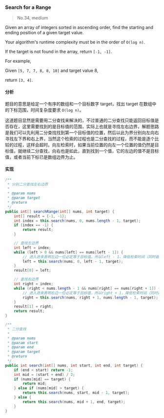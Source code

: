 ### Search for a Range

> No.34, medium

Given an array of integers sorted in ascending order, find the starting and ending position of a given target value.

Your algorithm's runtime complexity must be in the order of `O(log n)`.

If the target is not found in the array, return `[-1, -1]`.

For example,

Given `[5, 7, 7, 8, 8, 10]` and target value 8,

return `[3, 4]`.

#### 分析

题目的意思是给定一个有序的数组和一个目标数字 target，找出 target 在数组中的下标范围，时间复杂度要求 `O(log n)`。

这道题目显然是需要用二分查找来解决的，不过普通的二分查找只能返回目标值是否存在，这里需要找到的是目标值的范围，实际上也就是寻找左右边界，解题思路是我们可以先利用二分查找找到第一个目标值的位置，然后以此为界分别向左向右寻找左下界和右上界，当然这个检索的过程也是二分查找的过程，而不能是逐个比较的过程，这样会超时。向左检索时，如果当前位置的向左一个位置的值仍然是目标值，就继续二分查找，向右也是如此，直到找到一个值，它的左边的值不是目标值，或者当前下标已是数组边界为止。

#### 实现

```java
/**
 * 分别二分查找左右边界
 *
 * @param nums
 * @param target
 * @return
 */
public int[] searchRange(int[] nums, int target) {
    int[] result = {-1, -1};
    int index = this.search(nums, 0, nums.length - 1, target);
    if (index == -1) {
        return result;
    }

    // 查找左边界
    int left = index;
    while (left > 0 && nums[left] == nums[left - 1]) {
        // 进入进来表明左边一位必定等于目标值，所以left - 1，降低检索时间（同时避免死循环）
        left = this.search(nums, 0, left - 1, target);
    }
    result[0] = left;

    // 查找右边界
    int right = index;
    while (right < nums.length - 1 && nums[right] == nums[right + 1]) {
        // 进入进来表明右边一位必定等于目标值，所以right + 1，降低检索时间（同时避免死循环）
        right = this.search(nums, right + 1, nums.length - 1, target);
    }
    result[1] = right;
    return result;
}

/**
 * 二分查找
 *
 * @param nums
 * @param start
 * @param end
 * @param target
 * @return
 */
public int search(int[] nums, int start, int end, int target) {
    if (end < start) return -1;
    int mid = (start + end) / 2;
    if (nums[mid] == target) {
        return mid;
    } else if (nums[mid] > target) {
        return this.search(nums, start, mid - 1, target);
    } else {
        return this.search(nums, mid + 1, end, target);
    }
}
```